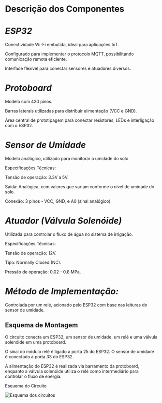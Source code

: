 # Descrição dos Componentes

**_<h1>ESP32</h1>_**

Conectividade Wi-Fi embutida, ideal para aplicações IoT.

Configurado para implementar o protocolo MQTT, possibilitando comunicação remota eficiente.

Interface flexível para conectar sensores e atuadores diversos.



**_<h1>Protoboard</h1>_**

Modelo com 420 pinos.

Barras laterais utilizadas para distribuir alimentação (VCC e GND).

Área central de prototipagem para conectar resistores, LEDs e interligação com o ESP32.



**_<h1>Sensor de Umidade</h1>_**

Modelo analógico, utilizado para monitorar a umidade do solo.


Especificações Técnicas:

Tensão de operação: 3.3V a 5V.

Saída: Analógica, com valores que variam conforme o nível de umidade do solo.

Conexão: 3 pinos - VCC, GND, e A0 (sinal analógico).



**_<h1>Atuador (Válvula Solenóide)</h1>_**

Utilizada para controlar o fluxo de água no sistema de irrigação.


Especificações Técnicas:

Tensão de operação: 12V.

Tipo: Normally Closed (NC).

Pressão de operação: 0.02 - 0.8 MPa.



**_<h1>Método de Implementação:</h1>_**

Controlada por um relé, acionado pelo ESP32 com base nas leituras do sensor de umidade.


**<h2>Esquema de Montagem</h2>**

O circuito conecta um ESP32, um sensor de umidade, um relé e uma válvula solenóide em uma protoboard.

O sinal do módulo relé é ligado à porta 25 do ESP32. O sensor de umidade é conectado à porta 33 do ESP32.

A alimentação do ESP32 é realizada via barramento da protoboard, enquanto a válvula solenóide utiliza o relé como intermediário para controlar o fluxo de energia.

Esquema do Circuito

![Esquema dos circuitos](../media/media/Esquema_dos_circuitos.jpg)





